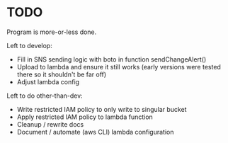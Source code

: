 # TODO

Program is more-or-less done.

Left to develop:

 * Fill in SNS sending logic with boto in function sendChangeAlert()
 * Upload to lambda and ensure it still works (early versions were tested there so it shouldn't be far off)
 * Adjust lambda config


Left to do other-than-dev:
 * Write restricted IAM policy to only write to singular bucket
 * Apply restricted IAM policy to lambda function
 * Cleanup / rewrite docs
 * Document / automate (aws CLI) lambda configuration 
